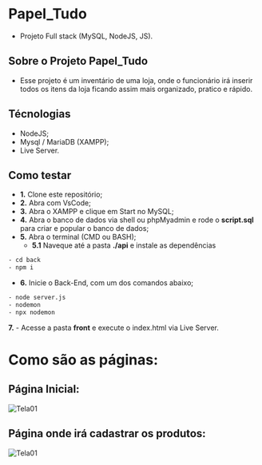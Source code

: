 # Papel_Tudo
 - Projeto Full stack (MySQL, NodeJS, JS).
  
## Sobre o Projeto Papel_Tudo

- Esse projeto é um inventário de uma loja, onde o funcionário irá inserir todos os itens da loja ficando assim mais organizado, pratico e rápido.

## Técnologias
- NodeJS;
- Mysql / MariaDB (XAMPP);
- Live Server.

## Como testar
- **1.** Clone este repositório;
- **2.** Abra com VsCode;
- **3.** Abra o XAMPP e clique em Start no MySQL;
- **4.** Abra o banco de dados via shell ou phpMyadmin e rode o **script.sql** para criar e popular o banco de dados;
- **5.** Abra o terminal (CMD ou BASH);
    - **5.1** Naveque até a pasta **./api** e instale as dependências
```bash
- cd back
- npm i
```
- **6.** Inicie o Back-End, com um dos comandos abaixo;
```bash
- node server.js
- nodemon
- npx nodemon
```
**7.** - Acesse a pasta **front** e execute o index.html via Live Server.

# Como são as páginas:

## Página Inicial:
  
![Tela01](./Telas/tela01.png)

## Página onde irá cadastrar os produtos:
  
![Tela01](./Telas/tela02.png)
